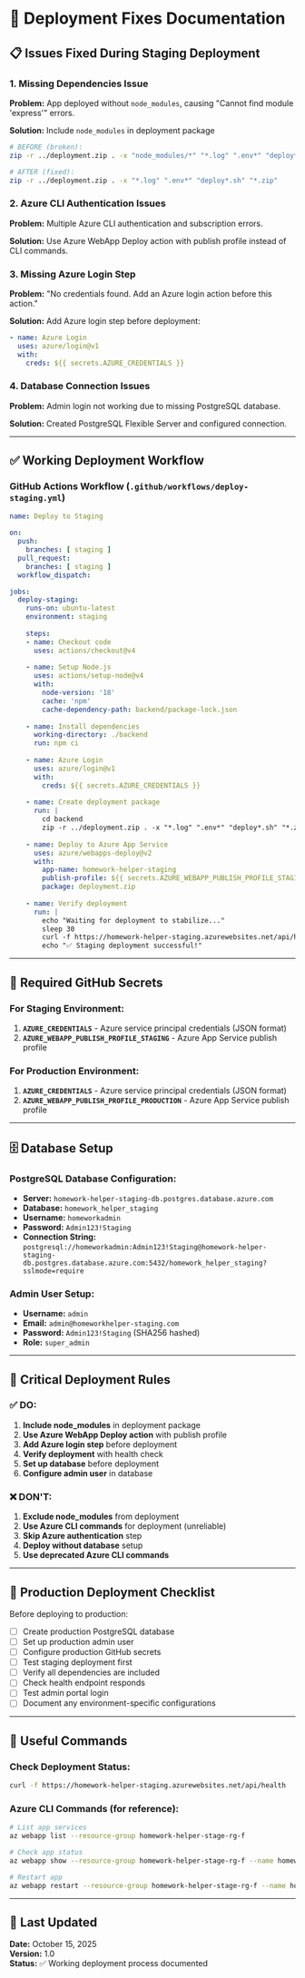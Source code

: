 # 🚀 Deployment Fixes Documentation

## 📋 Issues Fixed During Staging Deployment

### 1. **Missing Dependencies Issue**
**Problem:** App deployed without `node_modules`, causing "Cannot find module 'express'" errors.

**Solution:** Include `node_modules` in deployment package
```bash
# BEFORE (broken):
zip -r ../deployment.zip . -x "node_modules/*" "*.log" ".env*" "deploy*.sh" "*.zip"

# AFTER (fixed):
zip -r ../deployment.zip . -x "*.log" ".env*" "deploy*.sh" "*.zip"
```

### 2. **Azure CLI Authentication Issues**
**Problem:** Multiple Azure CLI authentication and subscription errors.

**Solution:** Use Azure WebApp Deploy action with publish profile instead of CLI commands.

### 3. **Missing Azure Login Step**
**Problem:** "No credentials found. Add an Azure login action before this action."

**Solution:** Add Azure login step before deployment:
```yaml
- name: Azure Login
  uses: azure/login@v1
  with:
    creds: ${{ secrets.AZURE_CREDENTIALS }}
```

### 4. **Database Connection Issues**
**Problem:** Admin login not working due to missing PostgreSQL database.

**Solution:** Created PostgreSQL Flexible Server and configured connection.

---

## ✅ Working Deployment Workflow

### GitHub Actions Workflow (`.github/workflows/deploy-staging.yml`)
```yaml
name: Deploy to Staging

on:
  push:
    branches: [ staging ]
  pull_request:
    branches: [ staging ]
  workflow_dispatch:

jobs:
  deploy-staging:
    runs-on: ubuntu-latest
    environment: staging
    
    steps:
    - name: Checkout code
      uses: actions/checkout@v4
      
    - name: Setup Node.js
      uses: actions/setup-node@v4
      with:
        node-version: '18'
        cache: 'npm'
        cache-dependency-path: backend/package-lock.json
        
    - name: Install dependencies
      working-directory: ./backend
      run: npm ci
      
    - name: Azure Login
      uses: azure/login@v1
      with:
        creds: ${{ secrets.AZURE_CREDENTIALS }}
        
    - name: Create deployment package
      run: |
        cd backend
        zip -r ../deployment.zip . -x "*.log" ".env*" "deploy*.sh" "*.zip"
        
    - name: Deploy to Azure App Service
      uses: azure/webapps-deploy@v2
      with:
        app-name: homework-helper-staging
        publish-profile: ${{ secrets.AZURE_WEBAPP_PUBLISH_PROFILE_STAGING }}
        package: deployment.zip
          
    - name: Verify deployment
      run: |
        echo "Waiting for deployment to stabilize..."
        sleep 30
        curl -f https://homework-helper-staging.azurewebsites.net/api/health || exit 1
        echo "✅ Staging deployment successful!"
```

---

## 🔧 Required GitHub Secrets

### For Staging Environment:
1. **`AZURE_CREDENTIALS`** - Azure service principal credentials (JSON format)
2. **`AZURE_WEBAPP_PUBLISH_PROFILE_STAGING`** - Azure App Service publish profile

### For Production Environment:
1. **`AZURE_CREDENTIALS`** - Azure service principal credentials (JSON format)
2. **`AZURE_WEBAPP_PUBLISH_PROFILE_PRODUCTION`** - Azure App Service publish profile

---

## 🗄️ Database Setup

### PostgreSQL Database Configuration:
- **Server:** `homework-helper-staging-db.postgres.database.azure.com`
- **Database:** `homework_helper_staging`
- **Username:** `homeworkadmin`
- **Password:** `Admin123!Staging`
- **Connection String:** `postgresql://homeworkadmin:Admin123!Staging@homework-helper-staging-db.postgres.database.azure.com:5432/homework_helper_staging?sslmode=require`

### Admin User Setup:
- **Username:** `admin`
- **Email:** `admin@homeworkhelper-staging.com`
- **Password:** `Admin123!Staging` (SHA256 hashed)
- **Role:** `super_admin`

---

## 🚨 Critical Deployment Rules

### ✅ DO:
1. **Include node_modules** in deployment package
2. **Use Azure WebApp Deploy action** with publish profile
3. **Add Azure login step** before deployment
4. **Verify deployment** with health check
5. **Set up database** before deployment
6. **Configure admin user** in database

### ❌ DON'T:
1. **Exclude node_modules** from deployment
2. **Use Azure CLI commands** for deployment (unreliable)
3. **Skip Azure authentication** step
4. **Deploy without database** setup
5. **Use deprecated Azure CLI commands**

---

## 📝 Production Deployment Checklist

Before deploying to production:

- [ ] Create production PostgreSQL database
- [ ] Set up production admin user
- [ ] Configure production GitHub secrets
- [ ] Test staging deployment first
- [ ] Verify all dependencies are included
- [ ] Check health endpoint responds
- [ ] Test admin portal login
- [ ] Document any environment-specific configurations

---

## 🔗 Useful Commands

### Check Deployment Status:
```bash
curl -f https://homework-helper-staging.azurewebsites.net/api/health
```

### Azure CLI Commands (for reference):
```bash
# List app services
az webapp list --resource-group homework-helper-stage-rg-f

# Check app status
az webapp show --resource-group homework-helper-stage-rg-f --name homework-helper-staging --query "state"

# Restart app
az webapp restart --resource-group homework-helper-stage-rg-f --name homework-helper-staging
```

---

## 📅 Last Updated
**Date:** October 15, 2025  
**Version:** 1.0  
**Status:** ✅ Working deployment process documented
